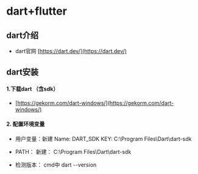 # dart+flutter

## dart介绍

- dart官网 [https://dart.dev/](https://dart.dev/)

## dart安装

#### 1.下载dart （含sdk）

- [https://gekorm.com/dart-windows/](https://gekorm.com/dart-windows/)

#### 2. 配置环境变量

- 用户变量：新建 Name:  DART_SDK   KEY:  C:\Program Files\Dart\dart-sdk

- PATH： 新建： C:\Program Files\Dart\dart-sdk
- 检测版本： cmd中 dart --version
